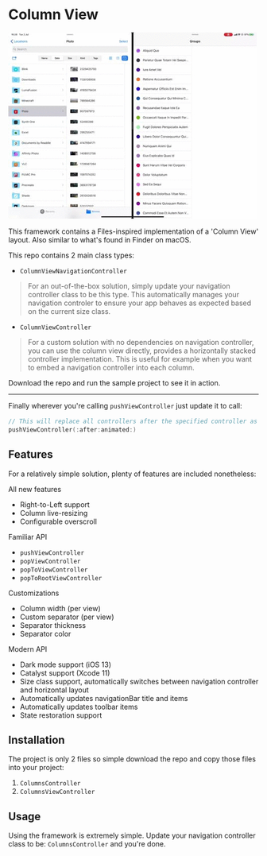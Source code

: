 # Column View

![Sample video of my column view navigation controller](sample.GIF)

This framework contains a Files-inspired implementation of a 'Column View' layout. Also similar to what's found in Finder on macOS.


This repo contains 2 main class types:

- `ColumnViewNavigationController`

> For an out-of-the-box solution, simply update your navigation controller class to be this type. This automatically manages your navigation controler to ensure your app behaves as expected based on the current size class.

- `ColumnViewController` 

> For a custom solution with no dependencies on navigation controller, you can use the column view directly, provides a horizontally stacked controller implementation. This is useful for example when you want to embed a navigation controller into each column.

Download the repo and run the sample project to see it in action.

---

Finally wherever you're calling `pushViewController` just update it to call:

```swift
// This will replace all controllers after the specified controller as expected
pushViewController(:after:animated:)
```

## Features

For a relatively simple solution, plenty of features are included nonetheless:

All new features
- Right-to-Left support
- Column live-resizing
- Configurable overscroll

Familiar API
- `pushViewController`
- `popViewController`
- `popToViewController`
- `popToRootViewController`

Customizations
- Column width (per view)
- Custom separator (per view)
- Separator thickness
- Separator color

Modern API
- Dark mode support (iOS 13)
- Catalyst support (Xcode 11)
- Size class support, automatically switches between navigation controller and horizontal layout
- Automatically updates navigationBar title and items
- Automatically updates toolbar items
- State restoration support

## Installation

The project is only 2 files so simple download the repo and copy those files into your project:

1. `ColumnsController`
2. `ColumnsViewController`

## Usage

Using the framework is extremely simple. Update your navigation controller class to be: `ColumnsController` and you're done.
